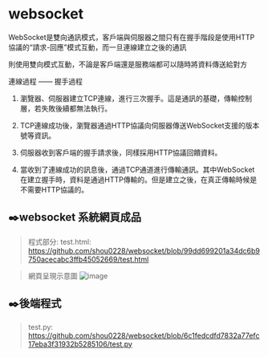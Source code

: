 # websocket

WebSocket是雙向通訊模式，客戶端與伺服器之間只有在握手階段是使用HTTP協議的“請求-回應”模式互動，而一旦連線建立之後的通訊

則使用雙向模式互動，不論是客戶端還是服務端都可以隨時將資料傳送給對方

連線過程 —— 握手過程

1. 瀏覽器、伺服器建立TCP連線，進行三次握手。這是通訊的基礎，傳輸控制層，若失敗後續都無法執行。

2. TCP連線成功後，瀏覽器通過HTTP協議向伺服器傳送WebSocket支援的版本號等資訊。

3. 伺服器收到客戶端的握手請求後，同樣採用HTTP協議回饋資料。

4. 當收到了連線成功的訊息後，通過TCP通道進行傳輸通訊。其中WebSocket在建立握手時，資料是通過HTTP傳輸的。但是建立之後，在真正傳輸時候是不需要HTTP協議的。

✒️websocket 系統網頁成品
---------------------------------------------
>程式部分:
>test.html: https://github.com/shou0228/websocket/blob/99dd699201a34dc6b9750acecabc3ffb45052669/test.html

>網頁呈現示意圖
![image](https://user-images.githubusercontent.com/68886395/158219035-41e2851e-657a-425f-b91a-c971823f4718.png)

✒️後端程式
---------------------------------------------
>test.py: https://github.com/shou0228/websocket/blob/6c1fedcdfd7832a77efc17eba3f31932b5285106/test.py
